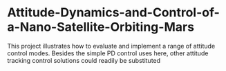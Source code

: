 # Attitude-Dynamics-and-Control-of-a-Nano-Satellite-Orbiting-Mars
This project illustrates how to evaluate and implement a range of attitude control modes. Besides the simple PD control uses here, other attitude tracking control solutions could readily be substituted
